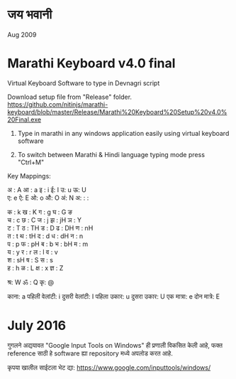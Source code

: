 ﻿# जय भवानी

Aug 2009
# Marathi Keyboard v4.0 final
Virtual Keyboard Software to type in Devnagri script

Download setup file from "Release" folder.
https://github.com/nitinjs/marathi-keyboard/blob/master/Release/Marathi%20Keyboard%20Setup%20v4.0%20Final.exe

1. Type in marathi in any windows application easily using virtual keyboard software

2. To switch between Marathi & Hindi language typing mode press "Ctrl+M"

Key Mappings:

अ : A    आ : a    इ : i    ई: I    उ: u    ऊ: U   
ए: e    ऐ: E    ओ: o    औ: O    अं: N    अ: : :

क : k    ख : K    ग : g    घ : G    ङ    
च : c    छ : C    ज : j    झ : jH    ञ : Y   
ट : T    ठ : TH    ड : D    ढ : DH    ण : nH   
त : t    थ : tH    द : d    ध : dH    न : n   
प : p    फ : pH    ब : b    भ : bH    म : m   
य : y    र : r    ल : l    व : v   
श : sH    ष : S    स : s   
ह : h    ळ : L    क्ष : x    ज्ञ : Z

श्र: W    ॐ : Q    कृ: @

काना: a
पहिली वेलांटी: i
दुसरी वेलांटी: I
पहिला उकार: u
दुसरा उकार: U
एक मात्रा: e
दोन मात्रे: E


# July 2016
गुगलने अद्ययावत "Google Input Tools on Windows" ही प्रणाली विकसित केली आहे,
फक्त reference साठी हे software ह्या repository मध्ये अपलोड करत आहे.

कृपया खालील साईटला भेट द्या:
https://www.google.com/inputtools/windows/